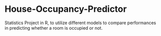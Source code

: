# House-Occupancy-Predictor
Statistics Project in R, to utilize different models to compare performances in predicting whether a room is occupied or not.
